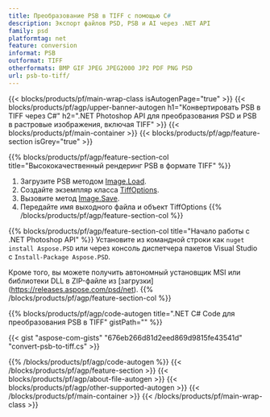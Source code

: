 ```yaml
---
title: Преобразование PSB в TIFF с помощью C#
description: Экспорт файлов PSD, PSB и AI через .NET API
family: psd
platformtag: net
feature: conversion
informat: PSB
outformat: TIFF
otherformats: BMP GIF JPEG JPEG2000 JP2 PDF PNG PSD
url: psb-to-tiff/
---
```


{{< blocks/products/pf/main-wrap-class isAutogenPage="true" >}}
{{< blocks/products/pf/agp/upper-banner-autogen h1="Конвертировать PSB в TIFF через C#" h2=".NET Photoshop API для преобразования PSD и PSB в растровые изображения, включая TIFF" >}}
{{< blocks/products/pf/main-container >}}
{{< blocks/products/pf/agp/feature-section isGrey="true" >}}

{{% blocks/products/pf/agp/feature-section-col title="Высококачественный рендеринг PSB в формате TIFF" %}}
1. Загрузите PSB методом [Image.Load](https://apireference.aspose.com/psd/net/aspose.psd/image/methods/load/index).
1. Создайте экземпляр класса [TiffOptions](https://apireference.aspose.com/psd/net/aspose.psd.imageoptions/tiffoptions).
1. Вызовите метод [Image.Save](https://apireference.aspose.com/psd/net/aspose.psd/image/methods/save/index).
1. Передайте имя выходного файла и объект TiffOptions
{{% /blocks/products/pf/agp/feature-section-col %}}

{{% blocks/products/pf/agp/feature-section-col title="Начало работы с .NET Photoshop API" %}}
Установите из командной строки как ```nuget install Aspose.PSD``` или через консоль диспетчера пакетов Visual Studio с ```Install-Package Aspose.PSD```.

Кроме того, вы можете получить автономный установщик MSI или библиотеки DLL в ZIP-файле из [загрузки] (https://releases.aspose.com/psd/net).
{{% /blocks/products/pf/agp/feature-section-col %}}

{{% blocks/products/pf/agp/code-autogen title=".NET C# Code для преобразования PSB в TIFF" gistPath="" %}}

{{< gist "aspose-com-gists" "676eb266d81d2eed869d9815fe43541d" "convert-psb-to-tiff.cs" >}}

{{% /blocks/products/pf/agp/code-autogen %}}
{{< /blocks/products/pf/agp/feature-section >}}
{{< blocks/products/pf/agp/about-file-autogen >}}
{{< blocks/products/pf/agp/other-supported-autogen >}}
{{< /blocks/products/pf/main-container >}}
{{< /blocks/products/pf/main-wrap-class >}}
